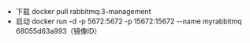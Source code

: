 - 下载 docker pull rabbitmq:3-management
- 启动 docker run -d -p 5672:5672 -p 15672:15672 --name myrabbitmq 68055d63a993（镜像ID）